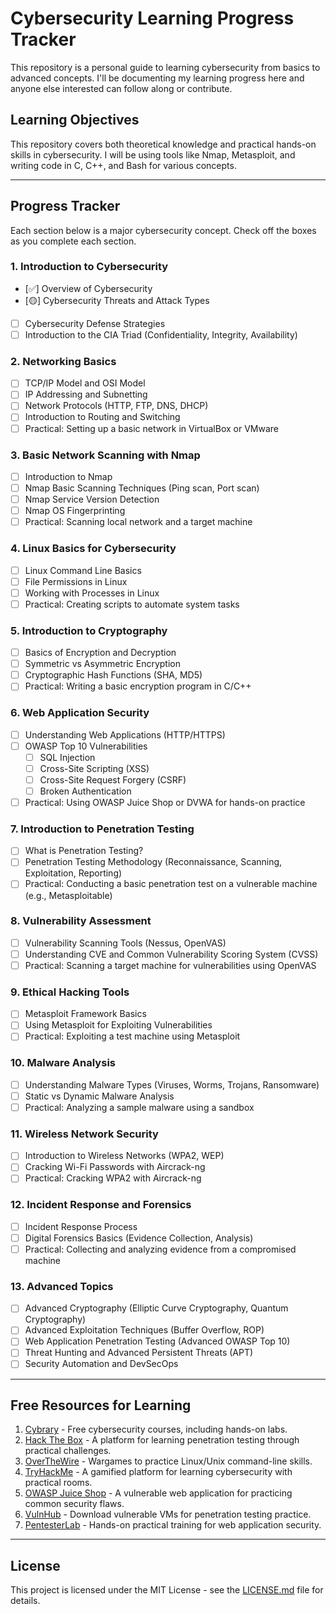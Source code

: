 # Cybersecurity Learning Progress Tracker

This repository is a personal guide to learning cybersecurity from basics to advanced concepts. I'll be documenting my learning progress here and anyone else interested can follow along or contribute.

## Learning Objectives
This repository covers both theoretical knowledge and practical hands-on skills in cybersecurity. I will be using tools like Nmap, Metasploit, and writing code in C, C++, and Bash for various concepts.

---

## Progress Tracker

Each section below is a major cybersecurity concept. Check off the boxes as you complete each section.

### 1. **Introduction to Cybersecurity**
- [✅] Overview of Cybersecurity
- [🟡] Cybersecurity Threats and Attack Types
- [ ] Cybersecurity Defense Strategies
- [ ] Introduction to the CIA Triad (Confidentiality, Integrity, Availability)

### 2. **Networking Basics**
- [ ] TCP/IP Model and OSI Model
- [ ] IP Addressing and Subnetting
- [ ] Network Protocols (HTTP, FTP, DNS, DHCP)
- [ ] Introduction to Routing and Switching
- [ ] Practical: Setting up a basic network in VirtualBox or VMware

### 3. **Basic Network Scanning with Nmap**
- [ ] Introduction to Nmap
- [ ] Nmap Basic Scanning Techniques (Ping scan, Port scan)
- [ ] Nmap Service Version Detection
- [ ] Nmap OS Fingerprinting
- [ ] Practical: Scanning local network and a target machine

### 4. **Linux Basics for Cybersecurity**
- [ ] Linux Command Line Basics
- [ ] File Permissions in Linux
- [ ] Working with Processes in Linux
- [ ] Practical: Creating scripts to automate system tasks

### 5. **Introduction to Cryptography**
- [ ] Basics of Encryption and Decryption
- [ ] Symmetric vs Asymmetric Encryption
- [ ] Cryptographic Hash Functions (SHA, MD5)
- [ ] Practical: Writing a basic encryption program in C/C++

### 6. **Web Application Security**
- [ ] Understanding Web Applications (HTTP/HTTPS)
- [ ] OWASP Top 10 Vulnerabilities
  - [ ] SQL Injection
  - [ ] Cross-Site Scripting (XSS)
  - [ ] Cross-Site Request Forgery (CSRF)
  - [ ] Broken Authentication
- [ ] Practical: Using OWASP Juice Shop or DVWA for hands-on practice

### 7. **Introduction to Penetration Testing**
- [ ] What is Penetration Testing?
- [ ] Penetration Testing Methodology (Reconnaissance, Scanning, Exploitation, Reporting)
- [ ] Practical: Conducting a basic penetration test on a vulnerable machine (e.g., Metasploitable)

### 8. **Vulnerability Assessment**
- [ ] Vulnerability Scanning Tools (Nessus, OpenVAS)
- [ ] Understanding CVE and Common Vulnerability Scoring System (CVSS)
- [ ] Practical: Scanning a target machine for vulnerabilities using OpenVAS

### 9. **Ethical Hacking Tools**
- [ ] Metasploit Framework Basics
- [ ] Using Metasploit for Exploiting Vulnerabilities
- [ ] Practical: Exploiting a test machine using Metasploit

### 10. **Malware Analysis**
- [ ] Understanding Malware Types (Viruses, Worms, Trojans, Ransomware)
- [ ] Static vs Dynamic Malware Analysis
- [ ] Practical: Analyzing a sample malware using a sandbox

### 11. **Wireless Network Security**
- [ ] Introduction to Wireless Networks (WPA2, WEP)
- [ ] Cracking Wi-Fi Passwords with Aircrack-ng
- [ ] Practical: Cracking WPA2 with Aircrack-ng

### 12. **Incident Response and Forensics**
- [ ] Incident Response Process
- [ ] Digital Forensics Basics (Evidence Collection, Analysis)
- [ ] Practical: Collecting and analyzing evidence from a compromised machine

### 13. **Advanced Topics**
- [ ] Advanced Cryptography (Elliptic Curve Cryptography, Quantum Cryptography)
- [ ] Advanced Exploitation Techniques (Buffer Overflow, ROP)
- [ ] Web Application Penetration Testing (Advanced OWASP Top 10)
- [ ] Threat Hunting and Advanced Persistent Threats (APT)
- [ ] Security Automation and DevSecOps

---

## Free Resources for Learning
1. [Cybrary](https://www.cybrary.it) - Free cybersecurity courses, including hands-on labs.
2. [Hack The Box](https://www.hackthebox.eu) - A platform for learning penetration testing through practical challenges.
3. [OverTheWire](https://overthewire.org) - Wargames to practice Linux/Unix command-line skills.
4. [TryHackMe](https://tryhackme.com) - A gamified platform for learning cybersecurity with practical rooms.
5. [OWASP Juice Shop](https://owasp.org/www-project-juice-shop/) - A vulnerable web application for practicing common security flaws.
6. [VulnHub](https://www.vulnhub.com) - Download vulnerable VMs for penetration testing practice.
7. [PentesterLab](https://www.pentesterlab.com) - Hands-on practical training for web application security.

---

## License

This project is licensed under the MIT License - see the [LICENSE.md](LICENSE.md) file for details.

